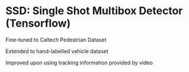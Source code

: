 # SSD: Single Shot Multibox Detector (Tensorflow)

Fine-tuned to Caltech Pedestrian Dataset

Extended to hand-labelled vehicle dataset

Improved upon using tracking information provided by video

